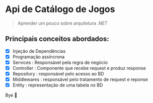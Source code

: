 # Api de Catálogo de Jogos

> Aprender um pouco sobre arquitetura .NET

## Principais conceitos abordados:
- [x] Injeção de Dependências
- [x] Programação assíncrona
- [x] Services : Responsável pela regra de negócio
- [x] Controller : Componente que recebe request e produz response
- [x] Repository : responsável pelo acesso ao BD
- [x] Middlewares : responsável pelo tratamento de request e reponse
- [x] Entity : representação de uma tabela no BD

Bye 👋